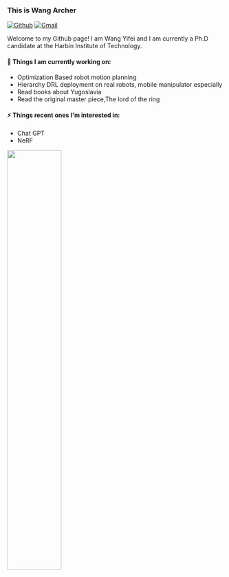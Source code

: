 ### This is Wang Archer
 
[![Github](https://img.shields.io/badge/-Github-000?style=flat&logo=Github&logoColor=white)](https://github.com/wangarcher)
[![Gmail](https://img.shields.io/badge/-Gmail-c14438?style=flat&logo=Gmail&logoColor=white)](archer7wang@gmail.com)
 
Welcome to my Github page! I am Wang Yifei and I am currently a Ph.D candidate at the Harbin Institute of Technology.  
  
 
#### 🌱 Things I am currently working on:  
- Optimization Based robot motion planning
- Hierarchy DRL deployment on real robots, mobile manipulator especially
- Read books about Yugoslavia
- Read the original master piece,The lord of the ring 


#### ⚡ Things recent ones I'm interested in: 
- Chat GPT
- NeRF


<p>
<img width="50%" align="left" src="https://github-readme-stats.vercel.app/api?username=wangarcher&show_icons=true&hide_border=true" />
</p>

